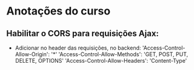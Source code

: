 # Anotações do curso

## Habilitar o CORS para requisições Ajax:

- Adicionar no header das requisições, no backend:
'Access-Control-Allow-Origin': '*'
'Access-Control-Allow-Methods': 'GET, POST, PUT, DELETE, OPTIONS'
'Access-Control-Allow-Headers': 'Content-Type'
